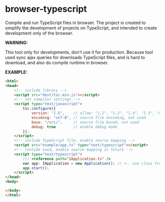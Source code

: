 # browser-typescript

Compile and run TypeScript files in browser. The project is created to simplify
the development of projects on TypeScript, and intended to create development
only of the browser.

**WARNING:**

This tool only for developments, don't use it for production. Because tool used
sync ajax queries for downloads TypeScript files, and is hard to download, and
also do compile runtime in browser.

**EXAMPLE:**

```html
<html>
<head>
    <!-- include library -->
    <script src="dest/tsc.min.js"></script>
    <!-- set compiler settings -->
    <script type="text/javascript">
        tsc.configure({
            version: "1.5",    // allow: "1.1", "1.3", "1.4", "1.5", "default"(1.3), "latest"(1.5)
            encoding: "utf-8", // source file encoding, not used
            base: "/src/",     // source file based, not used
            debug: true        // enable debug mode
        });
    </script>
    <!-- include TypeScript file, enable source mapping -->
    <script src="example/app.ts" type="text/typescript"></script>
    <!-- runtime used, enable source mapping in future -->
    <script type="text/typescript">
        /// <reference path="IApplication.ts" />
        var app: IApplication = new Application(); // <-- use class from prev downloads
        app.start();
    </script>
</head>
<body>

</body>
</html>
```